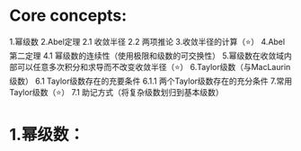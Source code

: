 # Core concepts:
1.幂级数
2.Abel定理
	2.1 收敛半径
	2.2 两项推论
3.收敛半径的计算（⭐️）
4.Abel第二定理
	4.1 幂级数的连续性（使用极限和级数的可交换性）
5.幂级数在收敛域内部可以任意多次积分和求导而不改变收敛半径（⭐️）
6.Taylor级数（与MacLaurin级数）
	6.1 Taylor级数存在的充要条件
		6.1.1 两个Taylor级数存在的充分条件
7.常用Taylor级数（⭐️）
	7.1 助记方式（将复杂级数划归到基本级数）

# 1.幂级数：
